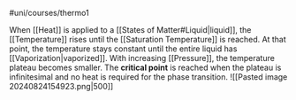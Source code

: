 #uni/courses/thermo1 

When [[Heat]] is applied to a [[States of Matter#Liquid|liquid]], the [[Temperature]] rises until the [[Saturation Temperature]] is reached. At that point, the temperature stays constant until the entire liquid has [[Vaporization|vaporized]].
With increasing [[Pressure]], the temperature plateau becomes smaller. The **critical point** is reached when the plateau is infinitesimal and no heat is required for the phase transition.
![[Pasted image 20240824154923.png|500]]